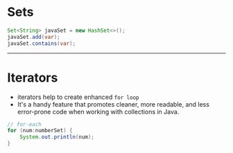 # Sets

```java
Set<String> javaSet = new HashSet<>();
javaSet.add(var);
javaSet.contains(var);

```

<hr>

# Iterators

- iterators help to create enhanced `for loop`
- It's a handy feature that promotes cleaner, more readable, and less error-prone code when working with collections in Java.

```java
// for-each
for (num:numberSet) {
    System.out.println(num);
}
```



